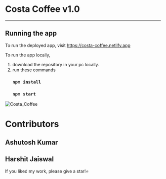 # Costa Coffee v1.0
---
## Running the app

To run the deployed app, visit https://costa-coffee.netlify.app

To run the app locally, 

1.  download the repository in your pc locally.
2.  run these commands
    ### `npm install`
    ### `npm start`

![Costa_Coffee](https://user-images.githubusercontent.com/40117155/282278443-7a2c03cd-6cb6-41ea-9592-61513138d6be.png)

# Contributors
## Ashutosh Kumar
## Harshit Jaiswal
    
If you liked my work, please give a star!⭐️
